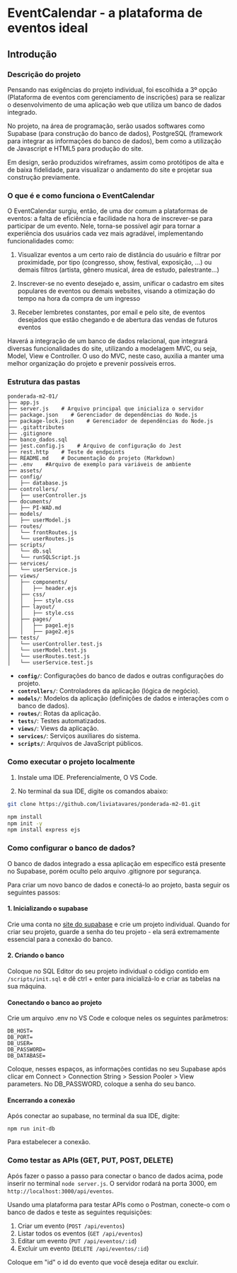 # EventCalendar - a plataforma de eventos ideal

## Introdução

### Descrição do projeto

Pensando nas exigências do projeto individual, foi escolhida a 3º opção (Plataforma de eventos com gerenciamento de inscrições) para se realizar o desenvolvimento de uma aplicação web que utiliza um banco de dados integrado. 

No projeto, na área de programação, serão usados softwares como Supabase (para construção do banco de dados), PostgreSQL (framework para integrar as informações do banco de dados), bem como a utilização de Javascript e HTML5 para produção do site.

Em design, serão produzidos wireframes, assim como protótipos de alta e de baixa fidelidade, para visualizar o andamento do site e projetar sua construção previamente.

### O que é e como funciona o EventCalendar

O EventCalendar surgiu, então, de uma dor comum a plataformas de eventos: a falta de eficiência e facilidade na hora de inscrever-se para participar de um evento. Nele, torna-se possível agir para tornar a experiência dos usuários cada vez mais agradável, implementando funcionalidades como:

1. Visualizar eventos a um certo raio de distância do usuário e filtrar por proximidade, por tipo (congresso, show, festival, exposição, ...) ou demais filtros (artista, gênero musical, área de estudo, palestrante...)

2. Inscrever-se no evento desejado e, assim, unificar o cadastro em sites populares de eventos ou demais websites, visando a otimização do tempo na hora da compra de um ingresso

3. Receber lembretes constantes, por email e pelo site, de eventos desejados que estão chegando e de abertura das vendas de futuros eventos

Haverá a integração de um banco de dados relacional, que integrará diversas funcionalidades do site, utilizando a modelagem MVC, ou seja, Model, View e Controller. O uso do MVC, neste caso, auxilia a manter uma melhor organização do projeto e prevenir possíveis erros.

### Estrutura das pastas

```
ponderada-m2-01/
├── app.js
├── server.js    # Arquivo principal que inicializa o servidor
├── package.json    # Gerenciador de dependências do Node.js
├── package-lock.json    # Gerenciador de dependências do Node.js
├── .gitattributes
├── .gitignore
├── banco_dados.sql
├── jest.config.js    # Arquivo de configuração do Jest
├── rest.http    # Teste de endpoints
├── README.md    # Documentação do projeto (Markdown)
├── .env    #Arquivo de exemplo para variáveis de ambiente
├── assets/
├── config/
│   ├── database.js
├── controllers/
│   ├── userController.js
├── documents/
│   ├── PI-WAD.md
├── models/
│   ├── userModel.js
├── routes/
│   └── frontRoutes.js
│   └── userRoutes.js
├── scripts/
│   └── db.sql
│   └── runSQLScript.js
├── services/
│   └── userService.js
├── views/
│   ├── components/
│   │   ├── header.ejs
│   ├── css/
│   │   ├── style.css
│   ├── layout/
│   │   ├── style.css
│   ├── pages/
│   │   ├── page1.ejs
│   │   ├── page2.ejs
├── tests/
│   └── userController.test.js
│   └── userModel.test.js
│   └── userRoutes.test.js
│   └── userService.test.js
```

* **`config/`**: Configurações do banco de dados e outras configurações do projeto.
* **`controllers/`**: Controladores da aplicação (lógica de negócio).
* **`models/`**: Modelos da aplicação (definições de dados e interações com o banco de dados).
* **`routes/`**: Rotas da aplicação.
* **`tests/`**: Testes automatizados.
* **`views/`**: Views da aplicação.
* **`services/`**: Serviços auxiliares do sistema.
*  **`scripts/`**: Arquivos de JavaScript públicos.

### Como executar o projeto localmente

1. Instale uma IDE. Preferencialmente, O VS Code.
  
2. No terminal da sua IDE, digite os comandos abaixo:

```bash
git clone https://github.com/liviatavares/ponderada-m2-01.git

npm install
npm init -y
npm install express ejs
```

### Como configurar o banco de dados?

O banco de dados integrado a essa aplicação em específico está presente no Supabase, porém oculto pelo arquivo .gitignore por segurança. 

Para criar um novo banco de dados e conectá-lo ao projeto, basta seguir os seguintes passos:

#### 1. Inicializando o supabase 

Crie uma conta no [site do supabase](https://supabase.com) e crie um projeto individual. Quando for criar seu projeto, guarde a senha do teu projeto - ela será extremamente essencial para a conexão do banco.

#### 2. Criando o banco

Coloque no SQL Editor do seu projeto individual o código contido em `/scripts/init.sql` e dê ctrl + enter para inicializá-lo e criar as tabelas na sua máquina.

#### Conectando o banco ao projeto

Crie um arquivo .env no VS Code e coloque neles os seguintes parâmetros:

```
DB_HOST=
DB_PORT=
DB_USER=
DB_PASSWORD=
DB_DATABASE=
```
Coloque, nesses espaços, as informações contidas no seu Supabase após clicar em Connect > Connection String > Session Pooler > View parameters. No DB_PASSWORD, coloque a senha do seu banco.

#### Encerrando a conexão

Após conectar ao supabase, no terminal da sua IDE, digite:

```
npm run init-db
```
Para estabelecer a conexão.

### Como testar as APIs (GET, PUT, POST, DELETE)

Após fazer o passo a passo para conectar o banco de dados acima, pode inserir no terminal `node server.js`. O servidor rodará na porta 3000, em `http://localhost:3000/api/eventos`.

Usando uma plataforma para testar APIs como o Postman, conecte-o com o banco de dados e teste as seguintes requisições:

1. Criar um evento (`POST /api/eventos`)
2. Listar todos os eventos (`GET /api/eventos`)
3. Editar um evento (`PUT /api/eventos/:id`)
4. Excluir um evento (`DELETE /api/eventos/:id`)

Coloque em "id" o id do evento que você deseja editar ou excluir.
